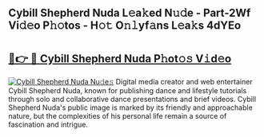 ## Cybill Shepherd Nuda L𝚎a𝚔ed N𝚞𝚍e - Part-2Wf Vi𝚍𝚎o P𝚑𝚘tos - H𝚘𝚝 O𝚗𝚕yf𝚊ns L𝚎a𝚔s 4dYEo

# <h2><a href="http://kfb5623.oniu.top/?m=Cybill+Shepherd+Nuda">🔗👉 🔴 Cybill Shepherd Nuda P𝚑ot𝚘𝚜 V𝚒d𝚎o</a></h2>

[![Cybill Shepherd Nuda Nu𝚍e𝚜](https://i.imgur.com/0qMVB7G.gif)](http://kfb5623.oniu.top/?m=Cybill+Shepherd+Nuda)
Digital media creator and web entertainer Cybill Shepherd Nuda, known for publishing dance and lifestyle tutorials through solo and collaborative dance presentations and brief videos. Cybill Shepherd Nuda's public image is marked by its friendly and approachable nature, but the complexities of his personal life remain a source of fascination and intrigue.  
